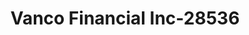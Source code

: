 ---
f_zip-code: 93906
f_state-code: CA
title: Vanco Financial Inc-28536
f_phone: 831-442-3484
f_city-only: Salinas
f_address: 1950 North Main Street Salinas
f_location-unique-id: '28536'
slug: vanco-financial-inc-28536
updated-on: '2024-05-30T13:46:58.046Z'
created-on: '2024-05-30T13:36:59.803Z'
published-on: '2024-05-30T13:54:32.469Z'
f_city-state: cms/city/salinas-ca.md
f_company: cms/company/vanco-financial-inc.md
f_state: cms/state/california.md
layout: '[payday-loan].html'
tags: payday-loan
---